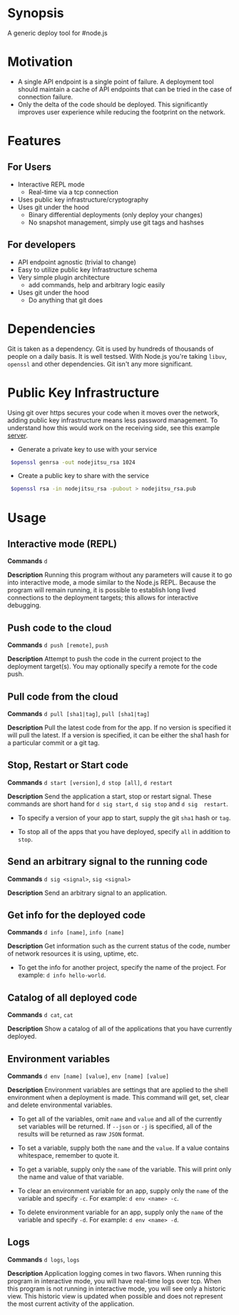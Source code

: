 # Synopsis
A generic deploy tool for #node.js

# Motivation
 - A single API endpoint is a single point of failure. A deployment tool 
 should maintain a cache of API endpoints that can be tried in the case of
 connection failure.
 - Only the delta of the code should be deployed. This significantly
 improves user experience while reducing the footprint on the network.

# Features

## For Users
 - Interactive REPL mode
   - Real-time via a tcp connection
 - Uses public key infrastructure/cryptography
 - Uses git under the hood
   - Binary differential deployments (only deploy your changes)
   - No snapshot management, simply use git tags and hashses

## For developers
 - API endpoint agnostic (trivial to change)
 - Easy to utilize public key Infrastructure schema
 - Very simple plugin architecture
   - add commands, help and arbitrary logic easily
 - Uses git under the hood
   - Do anything that git does

# Dependencies
Git is taken as a dependency. Git is used by hundreds of thousands of 
people on a daily basis. It is well testsed. With Node.js you're taking 
`libuv`, `openssl` and other dependencies. Git isn't any more significant.

# Public Key Infrastructure
Using git over https secures your code when it moves over the network, 
adding public key infrastructure means less password management. To understand
how this would work on the receiving side, see this example 
[server](https://github.com/hij1nx/d/blob/master/examples/server/server.js).

 - Generate a private key to use with your service

```bash
 $openssl genrsa -out nodejitsu_rsa 1024
```

 - Create a public key to share with the service

```bash
 $openssl rsa -in nodejitsu_rsa -pubout > nodejitsu_rsa.pub
```

# Usage

## Interactive mode (REPL)
__**Commands**__ `d`

__**Description**__ Running this program without any parameters will cause 
it to go into interactive mode, a mode similar to the Node.js REPL. Because 
the program will remain running, it is possible to establish long lived 
connections to the deployment targets; this allows for interactive debugging.

## Push code to the cloud
__**Commands**__ `d push [remote]`, `push`

__**Description**__ Attempt to push the code in the current project to the 
deployment target(s). You may optionally specify a remote for the code push.

## Pull code from the cloud
__**Commands**__ `d pull [sha1|tag]`, `pull [sha1|tag]`

__**Description**__ Pull the latest code from for the app. If no version is 
specified it will pull the latest. If a version is specified, it can be either 
the sha1 hash for a particular commit or a git tag.

## Stop, Restart or Start code
__**Commands**__ `d start [version]`, `d stop [all]`, `d restart`

__**Description**__ Send the application a start, stop or restart signal. 
These commands are short hand for `d sig start`, `d sig stop` and `d sig 
restart`. 

 - To specify a version of your app to start, supply the git `sha1` hash 
 or `tag`.

 - To stop all of the apps that you have deployed, specify `all` in addition 
 to `stop`.

## Send an arbitrary signal to the running code
__**Commands**__ `d sig <signal>`, `sig <signal>`

__**Description**__ Send an arbitrary signal to an application.

## Get info for the deployed code
__**Commands**__ `d info [name]`, `info [name]`

__**Description**__ Get information such as the current status of the code, 
number of network resources it is using, uptime, etc.

 - To get the info for another project, specify the name of the project. For 
 example: `d info hello-world`.

## Catalog of all deployed code
__**Commands**__ `d cat`, `cat`

__**Description**__ Show a catalog of all of the applications that you have 
currently deployed.

## Environment variables
__**Commands**__ `d env [name] [value]`, `env [name] [value]`

__**Description**__ Environment variables are settings that are applied to the
shell environment when a deployment is made. This command will get, set, clear
and delete environmental variables. 

 - To get all of the variables, omit `name` and `value` and all of the 
 currently set variables will be returned. If `--json` or `-j` is specified, 
 all of the results will be returned as raw `JSON` format.

 - To set a variable, supply both the `name` and the `value`. If a value 
 contains whitespace, remember to quote it.

 - To get a variable, supply only the `name` of the variable. This will print 
 only the name and value of that variable.

 - To clear an environment variable for an app, supply only the `name` of the 
 variable and specify `-c`. For example: `d env <name> -c`.

 - To delete environment variable for an app, supply only the `name` of the 
 variable and specify `-d`. For example: `d env <name> -d`.

## Logs

__**Commands**__ `d logs`, `logs` 

__**Description**__ Application logging comes in two flavors. When running 
this program in interactive mode, you will have real-time logs over tcp. When 
this program is not running in interactive mode, you will see only a historic 
view. This historic view is updated when possible and does not represent the 
most current activity of the application.

